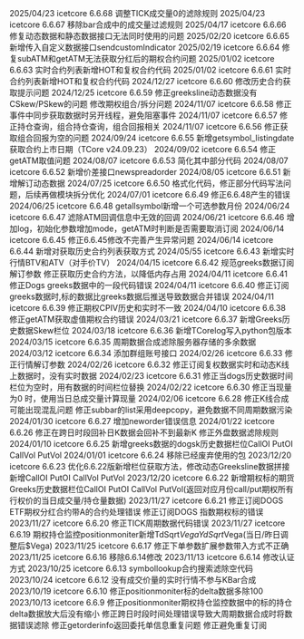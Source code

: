 2025/04/23 icetcore 6.6.68
	调整TICK成交量0的滤除规则
2025/04/23 icetcore 6.6.67
	移除bar合成中的成交量过滤规则
2025/04/17 icetcore 6.6.66
	修复动态数据和静态数据接口无法同时使用的问题
2025/02/20 icetcore 6.6.65
	新增传入自定义数据接口sendcustomIndicator
2025/02/19 icetcore 6.6.64
	修复subATM和getATM无法获取分红后的期权合约问题
2025/01/02 icetcore 6.6.63
	实时合约列表新增HOT和复权合约代码
2025/01/02 icetcore 6.6.61
	实时合约列表新增HOT和复权合约代码
2024/12/27 icetcore 6.6.60
	修改历史合约获取提示问题
2024/12/25 icetcore 6.6.59
	修正greeksline动态数据没有CSkew/PSkew的问题
	修改期权组合/拆分问题
2024/11/07 icetcore 6.6.58
	修正事件中同步获取数据时另开线程，避免阻塞事件
2024/11/07 icetcore 6.6.57
	修正持仓查询，组合持仓查询，组合回报相关
2024/11/07 icetcore 6.6.56
	修正获取组合回报为空的问题
2024/09/24 icetcore 6.6.55
    新增getsymbol_listingdate获取合约上市日期（TCore v24.09.23）
2024/09/02 icetcore 6.6.54
    修正getATM取值问题
2024/08/07 icetcore 6.6.53
    简化其中部分代码
2024/08/07 icetcore 6.6.52
    新增价差接口newspreadorder
2024/08/05 icetcore 6.6.51
    新增解订动态数据
2024/07/25 icetcore 6.6.50
    格式化代码，修正部分代码写法问题，后续再做模块拆分优化
2024/07/01 icetcore 6.6.49
    修正6.6.48产生的错误
2024/06/25 icetcore 6.6.48
    getallsymbol新增一个可选参数月份
2024/06/24 icetcore 6.6.47
    滤除ATM回调信息中无效的回调
2024/06/21 icetcore 6.6.46
    增加log，初始化参数增加mode，getATM时判断是否需要取消订阅
2024/06/14 icetcore 6.6.45
    修正6.6.45修改不完善产生异常问题
2024/06/14 icetcore 6.6.44
    新增对获取历史合约列表获取方式
2024/05/55 icetcore 6.6.43
    新增实时行情BTV和ATV（对手价TV）
2024/04/15 icetcore 6.6.42
    规范greeks数据订阅解订参数
	修正获取历史合约方法，以降低内存占用
2024/04/11 icetcore 6.6.41
    修正Dogs greeks数据中的一段代码错误
2024/04/11 icetcore 6.6.40
    修正订阅greeks数据时,标的数据比greeks数据后推送导致数据合并错误
2024/04/11 icetcore 6.6.39
    修正期权CPIV历史和实时不一致
2024/04/10 icetcore 6.6.38
    修正getATM获取虚值期权合约错误
2024/03/21 icetcore 6.6.37
    新增Greeks历史数据Skew栏位
2024/03/18 icetcore 6.6.36
    新增TCorelog写入python包版本
2024/03/15 icetcore 6.6.35
    周期数据合成滤除服务器存储的多余数据
2024/03/12 icetcore 6.6.34
    添加群组账号接口
2024/02/26 icetcore 6.6.33
    修正行情解订参数
2024/02/26 icetcore 6.6.32
    修正订阅复权数据实时和动态K线上数据时，没有实时数据
2024/02/23 icetcore 6.6.31
    修正当dogs历史数据时间栏位为空时，用有数据的时间栏位替换
2024/02/22 icetcore 6.6.30
    修正当现量为0 时，使用当日总成交量计算现量
2024/02/06 icetcore 6.6.28
    修正K线合成可能出现混乱问题
	修正subbar的list采用deepcopy，避免数据不同周期数据污染
2024/01/30 icetcore 6.6.27
    增加neworder错误信息
2024/01/22 icetcore 6.6.26
    修正在跨日时段回补日K数据会回补不到最新K
    修正外盘数据滤除规则
2024/01/10 icetcore 6.6.25
    新增greeks数据的dogsk历史数据栏位CallOI PutOI CallVol PutVol
2024/01/01 icetcore 6.6.24
	移除已经废弃使用的包
2023/12/20 icetcore 6.6.23
	优化6.6.22版新增栏位获取方法，修改动态Greeksline数据拼接新增CallOI PutOI CallVol PutVol
2023/12/20 icetcore 6.6.22
    新增期权标的期货Greeks历史数据栏位CallOI PutOI CallVol PutVol(返回对应月份call/put期权所有行权价的当日成交量/持仓量数据)
2023/11/27 icetcore 6.6.21
    修正订阅DOGS ETF期权分红合约带A的合约处理错误
	修正订阅DOGS 指数期权标的错误
2023/11/27 icetcore 6.6.20
    修正TICK周期数据代码错误
2023/11/27 icetcore 6.6.19
    期权持仓监控positionmoniter新增TdSqrt$Vega YdSqrt$Vega(当日/昨日调整后$Vega)
2023/11/25 icetcore 6.6.17
    修正下单参数扩展参数带入方式不正确
2023/11/25 icetcore 6.6.16
    移除6.6.14修改
2023/11/13 icetcore 6.6.14
    修改认证方式
2023/10/25 icetcore 6.6.13
    symbollookup合约搜索滤除空代码
2023/10/24 icetcore 6.6.12
    没有成交价量的实时行情不参与KBar合成
2023/10/19 icetcore 6.6.10
	修正positionmoniter标的delta数据多除100
2023/10/13 icetcore 6.6.9
    修正positionmoniter期权持仓监控数据中的标的持仓delta数据放大后没有缩小
    修正跨日时段时间处理错误导致大周期数据合成时将数据错误滤除
    修正getorderinfo返回委托单信息重复问题
    修正避免重复订阅